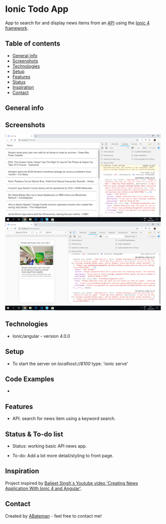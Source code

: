 # Ionic Todo App

App to search for and display news items from an [API](https://newsapi.org/) using the [Ionic 4 framework](https://ionicframework.com/docs).

## Table of contents

* [General info](#general-info)
* [Screenshots](#screenshots)
* [Technologies](#technologies)
* [Setup](#setup)
* [Features](#features)
* [Status](#status)
* [Inspiration](#inspiration)
* [Contact](#contact)

## General info

## Screenshots

![A news page - full screen size](./img/newspage.png)
![A news detail page - iphone 6 size](./img/newsdetail.png)

## Technologies

* Ionic/angular - version 4.0.0

## Setup

* To start the server on _localhost://8100_ type: 'ionic serve'

## Code Examples

*

## Features

* API: search for news item using a keyword search.

## Status & To-do list

* Status: working basic API news app.

* To-do: Add a lot more detail/styling to front page.

## Inspiration

Project inspired by [Baljeet Singh´s Youtube video 'Creating News Application With Ionic 4 and Angular'](https://www.youtube.com/watch?v=NJ9C7iY9350).

## Contact

Created by [ABateman](https://www.andrewbateman.org) - feel free to contact me!